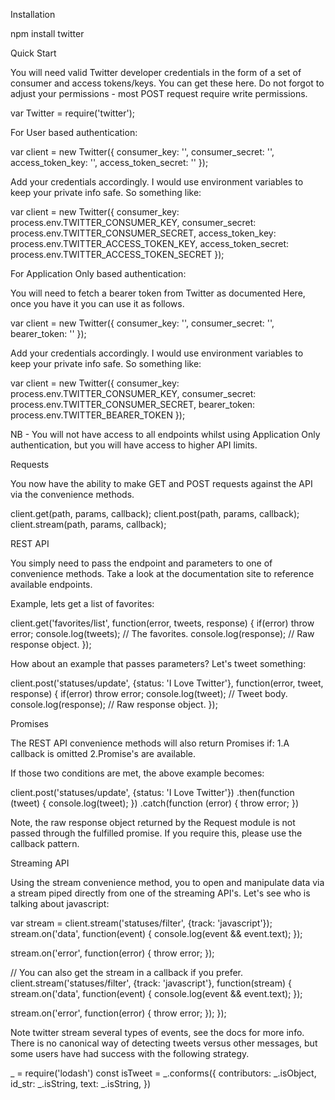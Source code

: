 Installation

npm install twitter

Quick Start

You will need valid Twitter developer credentials in the form of a set of consumer and access tokens/keys. You can get these here. Do not forgot to adjust your permissions - most POST request require write permissions.

var Twitter = require('twitter');


For User based authentication:

var client = new Twitter({
  consumer_key: '',
  consumer_secret: '',
  access_token_key: '',
  access_token_secret: ''
});


Add your credentials accordingly. I would use environment variables to keep your private info safe. So something like:

var client = new Twitter({
  consumer_key: process.env.TWITTER_CONSUMER_KEY,
  consumer_secret: process.env.TWITTER_CONSUMER_SECRET,
  access_token_key: process.env.TWITTER_ACCESS_TOKEN_KEY,
  access_token_secret: process.env.TWITTER_ACCESS_TOKEN_SECRET
});


For Application Only based authentication:

You will need to fetch a bearer token from Twitter as documented Here, once you have it you can use it as follows.

var client = new Twitter({
  consumer_key: '',
  consumer_secret: '',
  bearer_token: ''
});


Add your credentials accordingly. I would use environment variables to keep your private info safe. So something like:

var client = new Twitter({
  consumer_key: process.env.TWITTER_CONSUMER_KEY,
  consumer_secret: process.env.TWITTER_CONSUMER_SECRET,
  bearer_token: process.env.TWITTER_BEARER_TOKEN
});


NB - You will not have access to all endpoints whilst using Application Only authentication, but you will have access to higher API limits.

Requests

You now have the ability to make GET and POST requests against the API via the convenience methods.

client.get(path, params, callback);
client.post(path, params, callback);
client.stream(path, params, callback);


REST API

You simply need to pass the endpoint and parameters to one of convenience methods. Take a look at the documentation site to reference available endpoints.

Example, lets get a list of favorites:

client.get('favorites/list', function(error, tweets, response) {
  if(error) throw error;
  console.log(tweets);  // The favorites.
  console.log(response);  // Raw response object.
});


How about an example that passes parameters? Let's tweet something:

client.post('statuses/update', {status: 'I Love Twitter'},  function(error, tweet, response) {
  if(error) throw error;
  console.log(tweet);  // Tweet body.
  console.log(response);  // Raw response object.
});


Promises

The REST API convenience methods will also return Promises if:
1.A callback is omitted
2.Promise's are available.

If those two conditions are met, the above example becomes:

client.post('statuses/update', {status: 'I Love Twitter'})
  .then(function (tweet) {
    console.log(tweet);
  })
  .catch(function (error) {
    throw error;
  })


Note, the raw response object returned by the Request module is not passed through the fulfilled promise. If you require this, please use the callback pattern.

Streaming API

Using the stream convenience method, you to open and manipulate data via a stream piped directly from one of the streaming API's. Let's see who is talking about javascript:

var stream = client.stream('statuses/filter', {track: 'javascript'});
stream.on('data', function(event) {
  console.log(event && event.text);
});
 
stream.on('error', function(error) {
  throw error;
});
 
// You can also get the stream in a callback if you prefer.
client.stream('statuses/filter', {track: 'javascript'}, function(stream) {
  stream.on('data', function(event) {
    console.log(event && event.text);
  });
 
  stream.on('error', function(error) {
    throw error;
  });
});


Note twitter stream several types of events, see the docs for more info. There is no canonical way of detecting tweets versus other messages, but some users have had success with the following strategy.

_ = require('lodash')
const isTweet = _.conforms({
  contributors: _.isObject,
  id_str: _.isString,
  text: _.isString,
})

